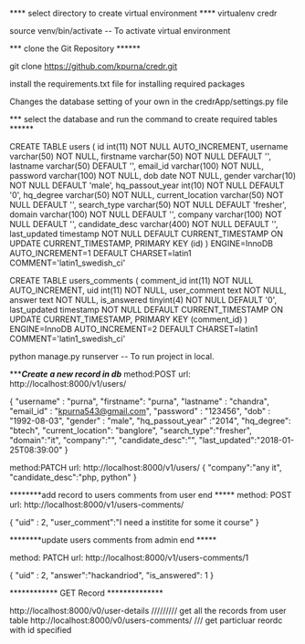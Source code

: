 **** select directory to create virtual environment ****
virtualenv credr

source venv/bin/activate -- To activate virtual environment

*** clone the Git Repository ******

git clone https://github.com/kpurna/credr.git

install the requirements.txt file for installing required packages

Changes the database setting of your own in the credrApp/settings.py file

*** select the database and run the command to create required tables ******

CREATE TABLE users (
  id int(11) NOT NULL AUTO_INCREMENT,
  username varchar(50) NOT NULL,
  firstname varchar(50) NOT NULL DEFAULT '',
  lastname varchar(50) DEFAULT '',
  email_id varchar(100) NOT NULL,
  password varchar(100) NOT NULL,
  dob date NOT NULL,
  gender varchar(10) NOT NULL DEFAULT 'male',
  hq_passout_year int(10) NOT NULL DEFAULT '0',
  hq_degree varchar(50) NOT NULL,
  current_location varchar(50) NOT NULL DEFAULT '',
  search_type varchar(50) NOT NULL DEFAULT 'fresher',
  domain varchar(100) NOT NULL DEFAULT '',
  company varchar(100) NOT NULL DEFAULT '',
  candidate_desc varchar(400) NOT NULL DEFAULT '',
  last_updated timestamp NOT NULL DEFAULT CURRENT_TIMESTAMP ON UPDATE CURRENT_TIMESTAMP,
  PRIMARY KEY (id)
) ENGINE=InnoDB AUTO_INCREMENT=1 DEFAULT CHARSET=latin1 COMMENT='latin1_swedish_ci'


CREATE TABLE users_comments (
  comment_id int(11) NOT NULL AUTO_INCREMENT,
  uid int(11) NOT NULL,
  user_comment text NOT NULL,
  answer text NOT NULL,
  is_answered tinyint(4) NOT NULL DEFAULT '0',
  last_updated timestamp NOT NULL DEFAULT CURRENT_TIMESTAMP ON UPDATE CURRENT_TIMESTAMP,
  PRIMARY KEY (comment_id)
) ENGINE=InnoDB AUTO_INCREMENT=2 DEFAULT CHARSET=latin1 COMMENT='latin1_swedish_ci'



python manage.py runserver -- To run project in local.


********Create a new record in db*****
method:POST
url: http://localhost:8000/v1/users/

{
  "username" : "purna",
  "firstname": "purna",
  "lastname" : "chandra",
  "email_id" : "kpurna543@gmail.com",
  "password" : "123456",
  "dob" : "1992-08-03",
  "gender" : "male",
  "hq_passout_year" :"2014",
  "hq_degree": "btech",
  "current_location": "banglore",
  "search_type":"fresher",
  "domain":"it",
  "company":"",
  "candidate_desc":"",
  "last_updated":"2018-01-25T08:39:00"
}

method:PATCH
url: http://localhost:8000/v1/users/
{
  "company":"any it",
  "candidate_desc":"php, python"
}

********add record to users comments from user end *****
method: POST
url: http://localhost:8000/v1/users-comments/

{
  "uid" : 2,
  "user_comment":"I need a institite for some it course"
}

********update users comments from admin end *****

method: PATCH
url: http://localhost:8000/v1/users-comments/1

{
  "uid" : 2,
  "answer":"hackandriod",
  "is_answered": 1
}


************ GET Record **************

http://localhost:8000/v0/user-details   ///////// get all the records from user table
http://localhost:8000/v0/users-comments/ /// get particluar reordc with id specified
